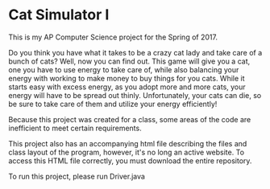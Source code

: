 # Cat Simulator I
This is my AP Computer Science project for the Spring of 2017.

Do you think you have what it takes to be a crazy cat lady and take care of a bunch of cats? Well, now you can find out.
This game will give you a cat, one you have to use energy to take care of, while also balancing your energy with working to make money to buy things for you cats. While it starts easy with excess energy, as you adopt more and more cats, your energy will have to be spread out thinly.
Unfortunately, your cats can die, so be sure to take care of them and utilize your energy efficiently!

Because this project was created for a class, some areas of the code are inefficient to meet certain requirements.

This project also has an accompanying html file describing the files and class layout of the program, however, it's no long an active website. To access this HTML file correctly, you must download the entire repository.

To run this project, please run Driver.java
